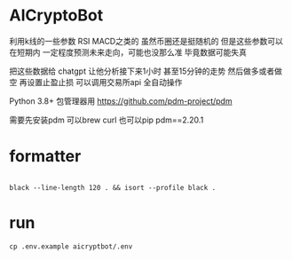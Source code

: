 # AICryptoBot

利用k线的一些参数 RSI MACD之类的 
虽然币圈还是挺随机的 但是这些参数可以在短期内 一定程度预测未来走向，可能也没那么准 毕竟数据可能失真

把这些数据给 chatgpt 让他分析接下来1小时 甚至15分钟的走势
然后做多或者做空 再设置止盈止损 可以调用交易所api 全自动操作


Python 3.8+
包管理器用 https://github.com/pdm-project/pdm  

需要先安装pdm 可以brew curl 也可以pip
pdm==2.20.1

# formatter
```shell

black --line-length 120 . && isort --profile black . 
```

# run

```shell
cp .env.example aicryptbot/.env
```